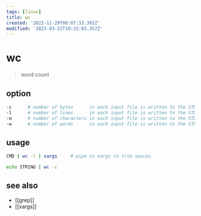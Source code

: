 ```yaml
---
tags: [linux]
title: wc
created: '2022-11-29T08:07:33.392Z'
modified: '2023-03-22T10:32:03.357Z'
---
```


# wc

> word count

## option

```sh
-c      # number of bytes      in each input file is written to the STDOUT
-l      # number of lines      in each input file is written to the STDOUT
-m      # number of characters in each input file is written to the STDOUT
-w      # number of words      in each input file is written to the STDOUT
```

## usage

```sh
CMD | wc -l | xargs     # pipe to xargs to trim spaces

echo STRING | wc -c
```

## see also

- [[grep]]
- [[xargs]]
